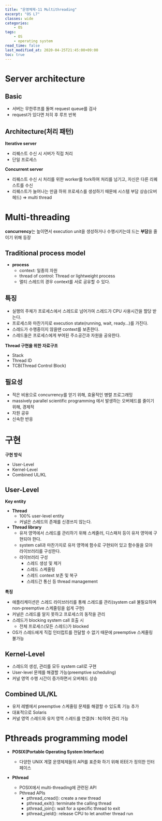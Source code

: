 ```yaml
---
title: "운영체제-11 Multithreading"
excerpt: "OS L7"
classes: wide
categories:
    - OS
tags:
    - OS
    - operating system
read_time: false
last_modified_at: 2020-04-25T21:45:00+09:00
toc: true
---
```


# Server architecture

## **Basic**

- 서버는 무한루프를 돌며 request queue를 검사
- request가 있다면 처히 후 루프 반복

## Architecture(처리 패턴)

**Iterative server**

- 리퀘스트 수신 시 서버가 직접 처리
- 단일 프로세스

**Concurrent server**

- 리퀘스트 수신 시 처리를 위한 worker를 fork하여 처리를 넘기고, 자신은 다른 리퀘스트를 수신
- 리퀘스트가 늘어나는 만큼 하위 프로세스를 생성하기 때문에 시스템 부담 상승(오버헤드) ⇒ multi thread



# Multi-threading

**concurrency**는 높이면서 execution unit을 생성하거나 수행시키는데 드는 **부담**을 줄이기 위해 등장

## Traditional process model

- **process**
  - context: 일종의 자원
  - thread of control: Thread or lightweight process
  - 멀티 스레드의 경우 context를 서로 공유할 수 있다.

## 특징

- 실행의 주체가 프로세스에서 스레드로 넘어가여 스레드가 CPU 사용시간을 할당 받는다.
- 프로세스와 마찬가지로 execution state(running, wait, ready...)를 가진다.
- 스레드가 수행중이지 않을땐 context를 보존한다.
- 스레드들은 프로세스에게 부여된 주소공간과 자원을 공유한다.

**Thread 구현을 위한 자료구조**

- Stack
- Thread ID
- TCB(Thread Control Block)

## 필요성

- 적은 비용으로 concurrency를 얻기 위해, 효율적인 병렬 프로그래밍
- massively parallel scientific programming 에서 발생하는 오버헤드를 줄이기 위해, 경제적
- 자원 공유
- 신속한 반응



# 구현

**구현 방식**

- User-Level
- Kernel-Level
- Combined UL/KL



## User-Level

**Key entity**

- **Thread**
  - 100% user-level entity
  - 커널은 스레드의 존재를 신경쓰지 않는다.
- **Thread library**
  - 유저 영역에서 스레드를 관리하기 위해 스케줄러, 디스패처 등이 유저 영억에 구현되야 한다.
  - system call과 마찬가지로 유저 영역에 함수로 구현되어 있고 함수들을 모아 라이브러리를 구성한다.
  - 라이브러리 구성
    - 스레드 생성 및 제거
    - 스레드 스케줄링
    - 스레드 context 보존 및 복구
    - 스레드간 통신 등 thread management

**특징**

- 애플리케이션은 스레드 라이브러리를 통해 스레드를 관리(system call 불필요하며 non-preemptive 스케줄링을 쉽게 구현)
- 커널은 스레드를 알지 못하고 프로세스의 동작을 관리
- 스레드가 blocking system call 호출 시
  - 전체 프로세스(모든 스레드)가 blocked
- OS가 스레드에게 직접 인터럽트를 전달할 수 없기 때문에 preemptive 스케줄링 불가능



## Kernel-Level

- 스레드의 생성, 관리를 모두 system call로 구현
- User-level 문제를 해결할 가능(preemptive scheduling)
- 커널 영역 수행 시간이 증가하면서 오버헤드 상승



## Combined UL/KL

- 유저 레벨에서 preemptive 스케줄링 문제를 해결할 수 있도록 기능 추가
- 대표적으로 Solaris 
- 커널 영역 스레드와 유저 영역 스레드를 연결(N : N)하여 관리 가능



# Pthreads programming model

- **POSIX(Portable Operating System Interface)**

  - 다양한 UNIX 계열 운영체제들의 API를 표준화 하기 위해 IEEE가 정의한 인터페이스

- **Pthread**

  - POSIX에서 multi-threading에 관련된 API
  - Pthread APIs
    - pthread_cread(): create a new thread
    - pthread_exit(): terminate the calling thread
    - pthread_join(): wait for a specific thread to exit
    - pthread_yield(): release CPU to let another thread run

  